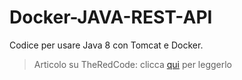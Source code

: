 # Docker-JAVA-REST-API
Codice per usare Java 8 con Tomcat e Docker. 

> Articolo su TheRedCode: clicca [qui](https://www.theredcode.it/docker/java-servlet-con-docker/) per leggerlo
